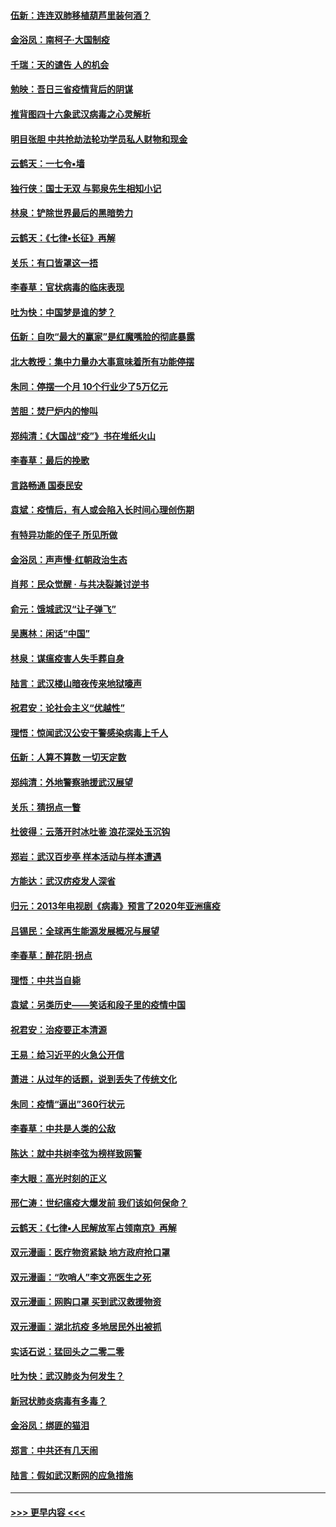 #### [伍新：连连双肺移植葫芦里装何酒？](../pages/nsc993/n11913667.md?t=03051033) 
#### [金浴凤：南柯子·大国制疫](../pages/nsc993/n11913657.md?t=03051033) 
#### [千瑞：天的谴告  人的机会](../pages/nsc993/n11913309.md?t=03051033) 
#### [勉映：吾日三省疫情背后的阴谋](../pages/nsc993/n11913079.md?t=03051033) 
#### [推背图四十六象武汉病毒之心灵解析](../pages/nsc993/n11911761.md?t=03051033) 
#### [明目张胆 中共抢劫法轮功学员私人财物和现金](../pages/nsc993/n11910262.md?t=03051033) 
#### [云鹤天：一七令▪墙](../pages/nsc993/n11910627.md?t=03051033) 
#### [独行侠：国士无双 与郭泉先生相知小记](../pages/nsc993/n11910613.md?t=03051033) 
#### [林泉：铲除世界最后的黑暗势力](../pages/nsc993/n11909320.md?t=03051033) 
#### [云鹤天：《七律▪长征》再解](../pages/nsc993/n11909327.md?t=03051033) 
#### [关乐：有口皆罩这一捂](../pages/nsc993/n11908393.md?t=03051033) 
#### [李春草：官状病毒的临床表现](../pages/nsc993/n11908339.md?t=03051033) 
#### [吐为快：中国梦是谁的梦？](../pages/nsc993/n11906564.md?t=03051033) 
#### [伍新：自吹“最大的赢家”是红魔嘴脸的彻底暴露](../pages/nsc993/n11906407.md?t=03051033) 
#### [北大教授：集中力量办大事意味着所有功能停摆](../pages/nsc993/n11904800.md?t=03051033) 
#### [朱同：停摆一个月 10个行业少了5万亿元](../pages/nsc993/n11904498.md?t=03051033) 
#### [苦胆：焚尸炉内的惨叫](../pages/nsc993/n11904479.md?t=03051033) 
#### [郑纯清：《大国战“疫”》书在堆纸火山](../pages/nsc993/n11904450.md?t=03051033) 
#### [李春草：最后的挽歌](../pages/nsc993/n11904441.md?t=03051033) 
#### [言路畅通 国泰民安](../pages/nsc993/n11904222.md?t=03051033) 
#### [袁斌：疫情后，有人或会陷入长时间心理创伤期](../pages/nsc993/n11901514.md?t=03051033) 
#### [有特异功能的侄子 所见所做](../pages/nsc993/n11901154.md?t=03051033) 
#### [金浴凤：声声慢‧红朝政治生态](../pages/nsc993/n11899553.md?t=03051033) 
#### [肖邦：民众觉醒 · 与共决裂兼讨逆书](../pages/nsc993/n11898435.md?t=03051033) 
#### [俞元：饿城武汉“让子弹飞”](../pages/nsc993/n11898344.md?t=03051033) 
#### [吴惠林：闲话“中国”](../pages/nsc993/n11898182.md?t=03051033) 
#### [林泉：谋瘟疫害人失手葬自身](../pages/nsc993/n11897892.md?t=03051033) 
#### [陆言：武汉楼山暗夜传来地狱嚎声](../pages/nsc993/n11897033.md?t=03051033) 
#### [祝君安：论社会主义“优越性”](../pages/nsc993/n11897005.md?t=03051033) 
#### [理悟：惊闻武汉公安干警感染病毒上千人](../pages/nsc993/n11896947.md?t=03051033) 
#### [伍新：人算不算数 一切天定数](../pages/nsc993/n11893372.md?t=03051033) 
#### [郑纯清：外地警察驰援武汉展望](../pages/nsc993/n11893115.md?t=03051033) 
#### [关乐：猜拐点一瞥](../pages/nsc993/n11893020.md?t=03051033) 
#### [杜彼得：云落开时冰吐鉴 浪花深处玉沉钩](../pages/nsc993/n11892107.md?t=03051033) 
#### [郑岩：武汉百步亭 样本活动与样本遭遇](../pages/nsc993/n11892310.md?t=03051033) 
#### [方能达：武汉疠疫发人深省](../pages/nsc993/n11891376.md?t=03051033) 
#### [归元：2013年电视剧《病毒》预言了2020年亚洲瘟疫](../pages/nsc993/n11891126.md?t=03051033) 
#### [吕锡民：全球再生能源发展概况与展望](../pages/nsc993/n11890613.md?t=03051033) 
#### [李春草：醉花阴·拐点](../pages/nsc993/n11890567.md?t=03051033) 
#### [理悟：中共当自毙](../pages/nsc993/n11890559.md?t=03051033) 
#### [袁斌：另类历史——笑话和段子里的疫情中国](../pages/nsc993/n11889243.md?t=03051033) 
#### [祝君安：治疫要正本清源](../pages/nsc993/n11889085.md?t=03051033) 
#### [王易：给习近平的火急公开信](../pages/nsc993/n11888225.md?t=03051033) 
#### [萧进：从过年的话题，说到丢失了传统文化](../pages/nsc993/n11887732.md?t=03051033) 
#### [朱同：疫情“逼出”360行状元](../pages/nsc993/n11887678.md?t=03051033) 
#### [李春草：中共是人类的公敌](../pages/nsc993/n11887656.md?t=03051033) 
#### [陈达：就中共树李弦为榜样致网警](../pages/nsc993/n11887625.md?t=03051033) 
#### [李大眼：高光时刻的正义](../pages/nsc993/n11887585.md?t=03051033) 
#### [邢仁涛：世纪瘟疫大爆发前 我们该如何保命？](../pages/nsc993/n11887535.md?t=03051033) 
#### [云鹤天：《七律▪人民解放军占领南京》再解](../pages/nsc993/n11887524.md?t=03051033) 
#### [双元漫画：医疗物资紧缺 地方政府抢口罩](../pages/nsc993/n11884744.md?t=03051033) 
#### [双元漫画：“吹哨人”李文亮医生之死](../pages/nsc993/n11884705.md?t=03051033) 
#### [双元漫画：网购口罩 买到武汉救援物资](../pages/nsc993/n11884670.md?t=03051033) 
#### [双元漫画：湖北抗疫 多地居民外出被抓](../pages/nsc993/n11884643.md?t=03051033) 
#### [实话石说：猛回头之二零二零](../pages/nsc993/n11883968.md?t=03051033) 
#### [吐为快：武汉肺炎为何发生？](../pages/nsc993/n11882180.md?t=03051033) 
#### [新冠状肺炎病毒有多毒？](../pages/nsc993/n11881790.md?t=03051033) 
#### [金浴凤：绑匪的猫泪](../pages/nsc993/n11880664.md?t=03051033) 
#### [郑言：中共还有几天闹](../pages/nsc993/n11880645.md?t=03051033) 
#### [陆言：假如武汉断网的应急措施](../pages/nsc993/n11880619.md?t=03051033) 

----
#### [ >>> 更早内容 <<< ](../indexes/nsc993-earlier.md)
